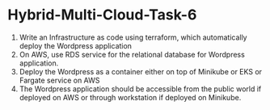 # Hybrid-Multi-Cloud-Task-6
1.  Write an Infrastructure as code using terraform, which automatically deploy the Wordpress application
2.  On AWS, use RDS service for the relational database for Wordpress application.
3. Deploy the Wordpress as a container either on top of Minikube or EKS or Fargate service on AWS
4. The Wordpress application should be accessible from the public world if deployed on AWS or through workstation if deployed on Minikube.
